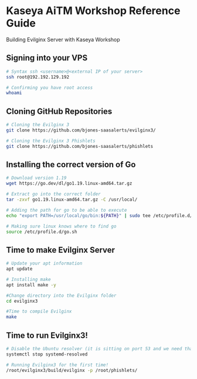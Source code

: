 # Kaseya AiTM Workshop Reference Guide
Building Evilginx Server with Kaseya Workshop


## Signing into your VPS
```bash
# Syntax ssh <username>@<external IP of your server>
ssh root@192.192.129.192

# Confirming you have root access
whoami
```

## Cloning GitHub Repositories
```bash
# Cloning the Evilginx 3 
git clone https://github.com/bjones-saasalerts/evilginx3/

# Cloning the Evilginx 3 Phishlets
git clone https://github.com/bjones-saasalerts/phishlets
```

## Installing the correct version of Go
```bash
# Download version 1.19
wget https://go.dev/dl/go1.19.linux-amd64.tar.gz

# Extract go into the correct folder
tar -zxvf go1.19.linux-amd64.tar.gz -C /usr/local/

# Adding the path for go to be able to execute
echo "export PATH=/usr/local/go/bin:${PATH}" | sudo tee /etc/profile.d/go.sh

# Making sure linux knows where to find go
source /etc/profile.d/go.sh
```

## Time to make Evilginx Server
```bash
# Update your apt information
apt update

# Installing make
apt install make -y

#Change directory into the Evilginx folder
cd evilginx3

#Time to compile Evilginx
make
```

## Time to run Evilginx3!

```bash
# Disable the Ubuntu resolver (it is sitting on port 53 and we need that port)
systemctl stop systemd-resolved

# Running Evilginx3 for the first time!
/root/evilginx3/build/evilginx -p /root/phishlets/
```

